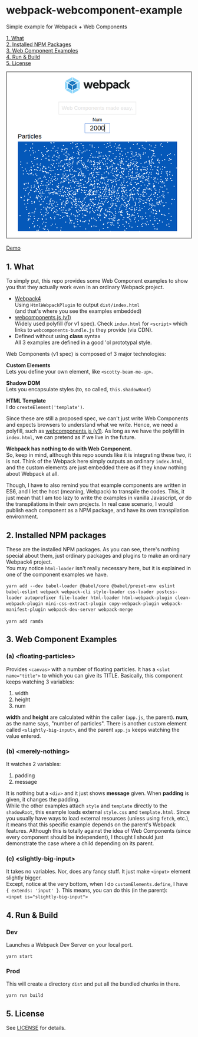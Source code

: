 # webpack-webcomponent-example

Simple example for Webpack + Web Components

[1. What](#1-what)  
[2. Installed NPM Packages](#2-installed)  
[3. Web Component Examples](#3-examples)  
[4. Run & Build](#4-run-build)  
[5. License](#5-license)

![screenshot](screenshot.png "Screenshot")

[Demo](http://tokyo800.jp/minagawah/webpack-webcomponent-example)

<a name="1-what"></a>
## 1. What

To simply put, this repo provides some Web Component examples to show you
that they actually work even in an ordinary Webpack project.

- [Webpack4](https://webpack.js.org/guides/getting-started/)  
Using `HtmlWebpackPlugin` to output `dist/index.html`  
(and that's where you see the examples embedded)
- [webcomponents.js (v1)](https://github.com/webcomponents/webcomponentsjs)  
Widely used polyfill (for v1 spec). Check `index.html` for `<script>`
which links to `webcomponents-bundle.js` they provide (via CDN).
- Defined without using **class** syntax  
All 3 examples are defined in a good 'ol prototypal style.

Web Components (v1 spec) is composed of 3 major technologies:


**Custom Elements**  
Lets you define your own element, like `<scotty-beam-me-up>`.

**Shadow DOM**  
Lets you encapsulate styles (to, so called, `this.shadowRoot`)

**HTML Template**  
I do `createElement('template')`.

Since these are still a proposed spec,
we can't just write Web Components and expects browsers to understand what we write.
Hence, we need a polyfill,
such as [webcomponents.js (v1)](https://github.com/webcomponents/webcomponentsjs).
As long as we have the polyfill in `index.html`,
we can pretend as if we live in the future.

**Webpack has nothing to do with Web Component.**  
So, keep in mind, although this repo sounds like
it is integrating these two, it is not.
Think of the Webpack here simply outputs an ordinary `index.html`,
and the custom elements are just embedded there
as if they know nothing about Webpack at all.

Though, I have to also remind you
that example components are written in ES6,
and I let the host (meaning, Webpack) to transpile the codes.
This, it just mean that I am too lazy to write the examples in vanilla Javascript,
or do the transpilations in their own projects.
In real case scenario, I would publish each component as a NPM package,
and have its own transpilation environment.


<a name="2-installed"></a>
## 2. Installed NPM packages

These are the installed NPM packages.
As you can see, there's nothing special about them,
just ordinary packages and plugins to make an ordinary Webpack4 project.  
You may notice `html-loader` isn't really necessary here,
but it is explained in one of the component examples we have.

```
yarn add --dev babel-loader @babel/core @babel/preset-env eslint babel-eslint webpack webpack-cli style-loader css-loader postcss-loader autoprefixer file-loader html-loader html-webpack-plugin clean-webpack-plugin mini-css-extract-plugin copy-webpack-plugin webpack-manifest-plugin webpack-dev-server webpack-merge

yarn add ramda
```

<a name="3-examples"></a>
## 3. Web Component Examples

### (a) &lt;floating-particles&gt;

Provides `<canvas>` with a number of floating particles.
It has a `<slot name="title">` to which you can give its TITLE.
Basically, this component keeps watching 3 variables:

1. width
2. height
3. num

**width** and **height** are calculated within the caller (`app.js`, the parent).
**num**, as the name says, "number of particles".
There is another custom element called `<slightly-big-input>`,
and the parent `app.js` keeps watching the value entered.

### (b) &lt;merely-nothing&gt;

It watches 2 variables:

1. padding
2. message

It is nothing but a `<div>` and it just shows **message** given.
When **padding** is given, it changes the padding.  
While the other examples attach `style` and `template`
directly to the `shadowRoot`,
this example loads external `style.css` and `template.html`.
Since you usually have ways to load external resources (unless using `fetch`, etc.),
it means that this specific example depends on the parent's Webpack features.
Although this is totally against the idea of Web Components
(since every component should be independent),
I thought I should just demonstrate the case where a child depending on its parent.

### (c) &lt;slightly-big-input&gt;

It takes no variables. Nor, does any fancy stuff.
It just make `<input>` element slightly bigger.  
Except, notice at the very bottom,
when I do `customElements.define`, I have `{ extends: 'input' }`.
This means, you can do this (in the parent):  
`<input is="slightly-big-input">`

<a name="4-run-build"></a>
## 4. Run & Build

### Dev

Launches a Webpack Dev Server on your local port.

```
yarn start
```

### Prod

This will create a directory `dist` and put all the bundled chunks in there.

```
yarn run build
```

<a name="5-license"></a>
## 5. License

See [LICENSE](./LICENSE) for details.


